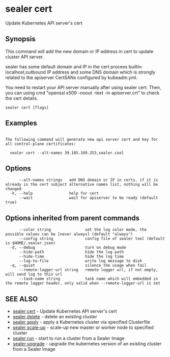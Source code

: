 # sealer cert

Update Kubernetes API server's cert

## Synopsis

This command will add the new domain or IP address in cert to update cluster API server.

sealer has some default domain and IP in the cert process builtin: localhost,outbound IP address and some DNS domain which is strongly related to the apiserver CertSANs configured by kubeadm.yml.

You need to restart your API server manually after using sealer cert. Then, you can using cmd "openssl x509 -noout -text -in apiserver.crt" to check the cert details.

```
sealer cert [flags]
```

## Examples

```

The following command will generate new api server cert and key for all control-plane certificates:

  sealer cert --alt-names 39.105.169.253,sealer.cool

```

## Options

```
      --alt-names strings   add DNS domain or IP in certs, if it is already in the cert subject alternative names list, nothing will be changed
  -h, --help                help for cert
      --wait                wait for apiserver to be ready (default true)
```

## Options inherited from parent commands

```
      --color string               set the log color mode, the possible values can be [never always] (default "always")
      --config string              config file of sealer tool (default is $HOME/.sealer.json)
  -d, --debug                      turn on debug mode
      --hide-path                  hide the log path
      --hide-time                  hide the log time
      --log-to-file                write log message to disk
  -q, --quiet                      silence the usage when fail
      --remote-logger-url string   remote logger url, if not empty, will send log to this url
      --task-name string           task name which will embedded in the remote logger header, only valid when --remote-logger-url is set
```

## SEE ALSO

* [sealer cert](sealer_cert.md)     - Update Kubernetes API server's cert
* [sealer delete](sealer_delete.md)     - delete an existing cluster
* [sealer apply](sealer_apply.md)     - apply a Kubernetes cluster via specified Clusterfile
* [sealer scale-up](sealer_scale-up.md)     - scale-up new master or worker node to specified cluster
* [sealer run](sealer_run.md)     - start to run a cluster from a Sealer Image
* [sealer upgrade](sealer_upgrade.md)     - upgrade the kubernetes version of an existing cluster from a Sealer Image